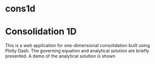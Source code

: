 # cons1d
# Consolidation 1D
This is a web application for one-dimensional consolidation built using Plotly Dash. The governing equation and analytical solution are briefly presented. A demo of the analytical solution is shown
